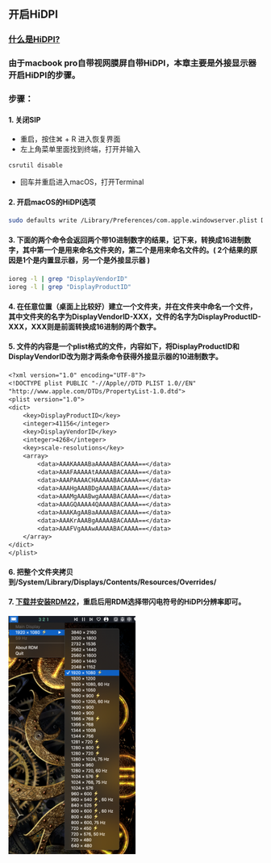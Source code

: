 ## 开启HiDPI

### [什么是HiDPI?](https://zhuanlan.zhihu.com/p/20684620)
### 由于macbook pro自带视网膜屏自带HiDPI，本章主要是外接显示器开启HiDPI的步骤。
### 步骤：
#### 1. 关闭SIP
- 重启，按住⌘ + R 进入恢复界面
- 左上角菜单里面找到终端，打开并输入
```bash
csrutil disable
```
- 回车并重启进入macOS，打开Terminal
#### 2. 开启macOS的HiDPI选项
```bash
sudo defaults write /Library/Preferences/com.apple.windowserver.plist DisplayResolutionEnabled -bool true
```
#### 3. 下面的两个命令会返回两个带10进制数字的结果，记下来，转换成16进制数字，其中第一个是用来命名文件夹的，第二个是用来命名文件的。( 2个结果的原因是1个是内置显示器，另一个是外接显示器 )
```bash
ioreg -l | grep "DisplayVendorID"
ioreg -l | grep "DisplayProductID"
```
#### 4. 在任意位置（桌面上比较好）建立一个文件夹，并在文件夹中命名一个文件，其中文件夹的名字为DisplayVendorID-XXX，文件的名字为DisplayProductID-XXX，XXX则是前面转换成16进制的两个数字。
#### 5. 文件的内容是一个plist格式的文件，内容如下，将DisplayProductID和DisplayVendorID改为刚才两条命令获得外接显示器的10进制数字。
```plist
<?xml version="1.0" encoding="UTF-8"?>
<!DOCTYPE plist PUBLIC "-//Apple//DTD PLIST 1.0//EN" "http://www.apple.com/DTDs/PropertyList-1.0.dtd">
<plist version="1.0">
<dict>
    <key>DisplayProductID</key>
    <integer>41156</integer>
    <key>DisplayVendorID</key>
    <integer>4268</integer>
    <key>scale-resolutions</key>
    <array>
        <data>AAAKAAAABaAAAAABACAAAA==</data>
        <data>AAAFAAAAAtAAAAABACAAAA==</data>
        <data>AAAPAAAACHAAAAABACAAAA==</data>
        <data>AAAHgAAABDgAAAABACAAAA==</data>
        <data>AAAMgAAABwgAAAABACAAAA==</data>
        <data>AAAGQAAAA4QAAAABACAAAA==</data>
        <data>AAAKAgAABaAAAAABACAAAA==</data>
        <data>AAAKrAAABgAAAAABACAAAA==</data>
        <data>AAAFVgAAAwAAAAABACAAAA==</data>
    </array>
</dict>
</plist>
```
#### 6. 把整个文件夹拷贝到/System/Library/Displays/Contents/Resources/Overrides/
#### 7. [下载并安装RDM22](https://github.com/avibrazil/RDM)，重启后用RDM选择带闪电符号的HiDPI分辨率即可。

<img src="images/hidpi/rdm.png" align=center width = 50% height = 50% />